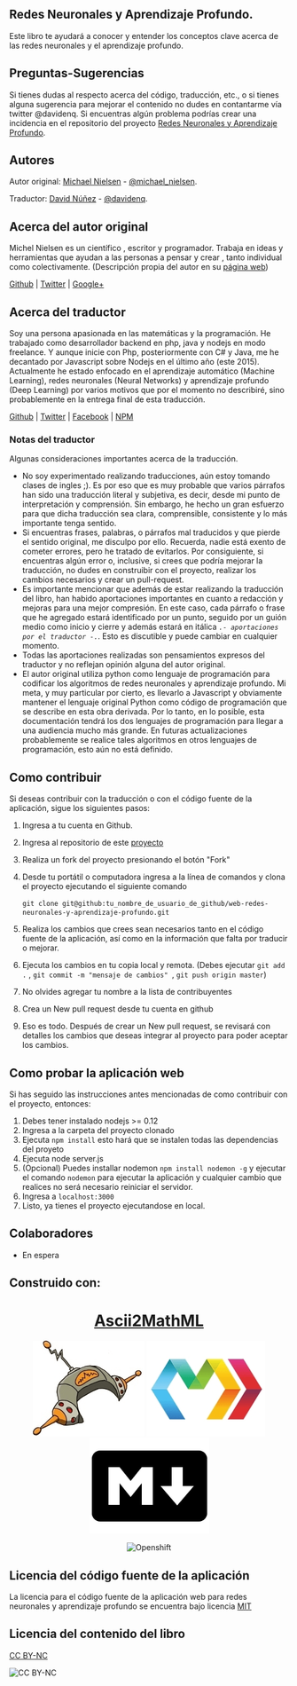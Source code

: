 ## Redes Neuronales y Aprendizaje Profundo.

Este libro te ayudará a conocer y entender los conceptos clave acerca de las redes neuronales y el aprendizaje profundo.

## Preguntas-Sugerencias

Si tienes dudas al respecto acerca del código, traducción, etc., o si tienes alguna sugerencia para mejorar el contenido no dudes en contantarme vía twitter @davidenq.
Si encuentras algún problema podrías crear una incidencia en el repositorio del proyecto [Redes Neuronales y Aprendizaje Profundo](https://github.com/davidenq/web-redes-neuronales-y-aprendizaje-profundo/issues).

## Autores

Autor original: [Michael Nielsen](http://michaelnielsen.org/) - [@michael_nielsen](https://twitter.com/michael_nielsen).

Traductor: [David Núñez](http://www.davidenq.com) - [@davidenq](https://twitter.com/davidenq).

## Acerca del autor original

Michel Nielsen es un científico , escritor y programador. Trabaja en ideas y herramientas que ayudan a las personas
 a pensar y crear , tanto individual como colectivamente. (Descripción propia del autor en su [página web](http://michaelnielsen.org/))

[Github](http://github.com/mnielsen) |
[Twitter](http://twitter.com/michael_nielsen) |
[Google+](https://plus.google.com/+MichaelNielsen/posts)


## Acerca del traductor

Soy  una persona apasionada en las matemáticas y la programación.  He trabajado como desarrollador backend en php, java y nodejs en modo freelance. Y aunque inicie con Php, posteriormente con C# y Java, me he decantado por Javascript sobre Nodejs en el último año (este 2015). Actualmente he estado enfocado en el aprendizaje automático (Machine Learning),  redes neuronales (Neural Networks) y aprendizaje profundo (Deep Learning) por varios motivos que por el momento no describiré, sino probablemente en la entrega final de esta traducción.

[Github](http://github.com/davidenq) |
[Twitter](http://twitter.com/davidenq) |
[Facebook](https://www.facebook.com/davenq) |
[NPM](https://www.npmjs.com/~davidenq)


### Notas del traductor

Algunas consideraciones importantes acerca de la traducción.

- No soy experimentado realizando traducciones, aún estoy tomando clases de ingles ;). Es por eso que es muy probable que varios párrafos han sido una traducción literal y subjetiva, es decir, desde mi punto de interpretación y comprensión. Sin embargo, he hecho un gran esfuerzo para que dicha traducción sea clara, comprensible, consistente y lo más importante tenga sentido.
- Si encuentras frases, palabras, o párrafos mal traducidos y que pierde el sentido original, me disculpo por ello. Recuerda, nadie está exento de cometer errores, pero he tratado de evitarlos. Por consiguiente, si encuentras algún error o, inclusive, si crees que podría mejorar la traducción, no dudes en construibir con el proyecto, realizar los cambios necesarios y crear un pull-request.
- Es importante mencionar que además de estar realizando la traducción del libro, han habido aportaciones importantes en cuanto a redacción y mejoras para una mejor compresión. En este caso, cada párrafo o frase que he agregado estará identificado por un punto, seguido por un guión medio como inicio y cierre y además estará en itálica _`.- aportaciones por el traductor -.`_. Esto es discutible y puede cambiar en cualquier momento.
- Todas las aportaciones realizadas son pensamientos expresos del traductor y no reflejan opinión alguna del autor original.
- El autor original utiliza python como lenguaje de programación para codificar los algoritmos de redes neuronales y aprendizaje profundo. Mi meta, y muy particular por cierto, es llevarlo a Javascript y obviamente mantener el lenguaje original Python como código de programación que se describe en esta obra derivada. Por lo tanto, en lo posible, esta documentación tendrá los dos lenguajes de programación para llegar a una audiencia mucho más grande. En futuras actualizaciones probablemente se realice tales algoritmos en otros lenguajes de programación, esto aún no está definido.

## Como contribuir

Si deseas contribuir con la traducción o con el código fuente de la aplicación, sigue los siguientes pasos:

1. Ingresa a tu cuenta en Github.

2. Ingresa al repositorio de este [proyecto](https://github.com/davidenq/web-redes-neuronales-y-aprendizaje-profundo)

3. Realiza un fork del proyecto presionando el botón "Fork"

4. Desde tu portátil o computadora ingresa a la línea de comandos y clona el proyecto ejecutando el siguiente comando

    ```
    git clone git@github:tu_nombre_de_usuario_de_github/web-redes-neuronales-y-aprendizaje-profundo.git
    ```

5. Realiza los cambios que crees sean necesarios tanto en el código fuente de la aplicación, así como en la información que falta por traducir o mejorar.

6. Ejecuta los cambios en tu copia local y remota. (Debes ejecutar `git add .` , `git commit -m "mensaje de cambios" `, `git push origin master`)

7. No olvides agregar tu nombre a la lista de contribuyentes

7. Crea un New pull request desde tu cuenta en github

8. Eso es todo. Después de crear un New pull request, se revisará con detalles los cambios que deseas integrar al proyecto para poder aceptar los cambios.

## Como probar la aplicación web

Si has seguido las instrucciones antes mencionadas de como contribuir con el proyecto, entonces:

1. Debes tener instalado nodejs >= 0.12
2. Ingresa a la carpeta del proyecto clonado
3. Ejecuta `npm install` esto hará que se instalen todas las dependencias del proyeto
4. Ejecuta node server.js
5. (Opcional) Puedes installar nodemon `npm install nodemon -g` y ejecutar el comando `nodemon` para ejecutar la aplicación y cualquier cambio que realices no será necesario reiniciar el servidor.
6. Ingresa a `localhost:3000`
7. Listo, ya tienes el proyecto ejecutandose en local.

## Colaboradores

- En espera

## Construido con:

<center>

# [Ascii2MathML](http://runarberg.github.io/ascii2mathml/)
[![Hapijs](public/assets/images/hapi.png)](http://hapijs.com/)
[![Markojs](public/assets/images/marko.png)](http://markojs.com/)
[![Markdown](public/assets/images/markdown.png)]()

</center>
<center>

![Openshift](https://www.openshift.com/sites/default/files/images/powered-transparent-black.png)

</center>


## Licencia del código fuente de la aplicación

La licencia para el código fuente de la aplicación web para redes neuronales y aprendizaje profundo se encuentra bajo licencia [MIT](https://github.com/davidenq/web-redes-neuronales-y-aprendizaje-profundo/blob/master/LICENSE)

## Licencia del contenido del libro

[CC BY-NC](http://creativecommons.org/licenses/by-nc/3.0/deed.es)

![CC BY-NC](http://i.creativecommons.org/l/by-nc/3.0/88x31.png)
